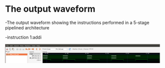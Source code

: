 # The output waveform

-The output waveform showing the instructions performed in a 5-stage pipelined architecture

-instruction 1:addi

![Alt text](snapshots/addi8.png)
